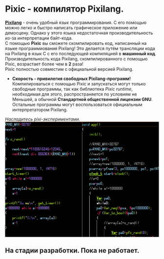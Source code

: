<!--
Copyright (C) 2022 Серый MLGamer <Seriy-MLGamer@yandex.ru>

Копирование и распространение этого файла с изменениями или без них разрешены на любых носителях без авторских выплат при наличии уведомления об авторских правах и данного уведомления. Этот файл предоставляется как есть, безо всяких гарантий.
-->

# **Pixic** - компилятор Pixilang.
[**Pixilang**](http://warmplace.ru/soft/pixilang) - очень удобный язык программирования. С его помощью можно легко и быстро написать графическое приложение или демосцену. Однако у этого языка недостаточная производительность из-за интерпретации байт-кода.\
С помощью **Pixic** вы сможете скомпилировать код, написанный на языке программиования Pixilang! Это делается путём трансляции кода на Pixilang в язык C с его последующей компиляцией в **машинный код**.\
Производительность кода Pixilang, скомпилированного с помощью Pixic, возрастает более чем в **2** раза!\
Pixic полностью совместим с официальной версией Pixilang.
* **Скорость - привилегия свободных Pixilang-программ!** Компилироваться с помощью Pixic и запускаться могут только свободные программы, так как библиотека *Pixic runtime*, необходимая для этого, распространяется по условиям не Меньшей, а обычной **Стандартной общественной лицензии GNU**. Остальные программы могут воспользоваться официальным интерпретатором Pixilang.

*Насладитесь pixi-экспериментами.*\
<img src="logo.png">
## На стадии разработки. Пока не работает.